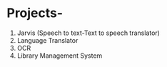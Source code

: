 # Projects-
1. Jarvis (Speech to text-Text to speech translator)
2. Language Translator
3. OCR
4. Library Management System
   
